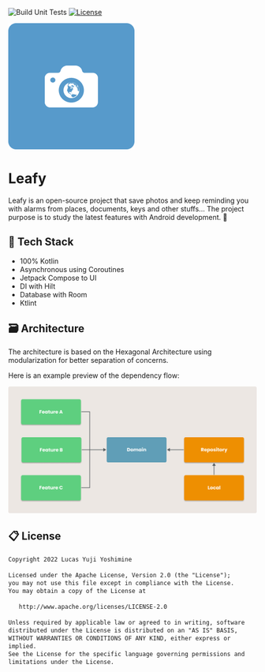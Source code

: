 ![Build Unit Tests](https://github.com/devlucasyuji/camerareminder/actions/workflows/workflow.yml/badge.svg)
[![License](https://img.shields.io/badge/License-Apache%202.0-blue.svg)](https://opensource.org/licenses/Apache-2.0)

<img src="assets/icon.png" />

# Leafy

Leafy is an open-source project that save photos and keep reminding you with alarms from places, documents, keys and other stuffs... The project purpose is to study the latest features with Android development. 🚀

## 📗 Tech Stack

- 100% Kotlin
- Asynchronous using Coroutines
- Jetpack Compose to UI
- DI with Hilt
- Database with Room
- Ktlint

## 🗃 Architecture 

The architecture is based on the Hexagonal Architecture using modularization for better separation of concerns.

Here is an example preview of the dependency flow:

<img src="assets/example-architecture.jpg" width="850px"/>

## 📋 License

```
Copyright 2022 Lucas Yuji Yoshimine

Licensed under the Apache License, Version 2.0 (the "License");
you may not use this file except in compliance with the License.
You may obtain a copy of the License at

   http://www.apache.org/licenses/LICENSE-2.0

Unless required by applicable law or agreed to in writing, software
distributed under the License is distributed on an "AS IS" BASIS,
WITHOUT WARRANTIES OR CONDITIONS OF ANY KIND, either express or implied.
See the License for the specific language governing permissions and
limitations under the License.
```
